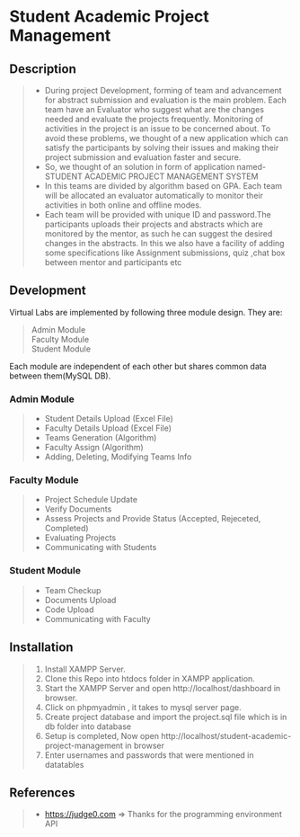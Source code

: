 # Student Academic Project Management
## Description
> * During project Development, forming of team and advancement for abstract submission and evaluation is the main problem. Each team have an Evaluator who suggest what are the changes needed and evaluate the projects frequently. Monitoring of activities in the project is an issue to be concerned about. To avoid these problems, we thought of a new application which can satisfy the participants by solving their issues and making their project submission and evaluation faster and secure.<br/>
> * So, we thought of an solution in form of application named- STUDENT ACADEMIC PROJECT  MANAGEMENT SYSTEM<br/>
> * In this teams are divided by algorithm based on GPA. Each team will be allocated an evaluator automatically to monitor their activities  in both online and offline modes. 
> * Each team will be provided with unique ID and password.The participants uploads their projects and abstracts which are monitored by the mentor, as such he can suggest the desired changes in the abstracts. In this we also have a facility of adding some specifications like Assignment submissions, quiz ,chat box between mentor and participants etc
## Development
Virtual Labs are implemented by following three module design. They are:
> Admin Module<br/>
> Faculty Module<br/>
> Student Module<br/>

Each module are independent of each other but shares common data between them(MySQL DB).
### Admin Module
> * Student Details Upload (Excel File)
> * Faculty Details Upload (Excel File)
> * Teams Generation (Algorithm)
> * Faculty Assign (Algorithm)
> * Adding, Deleting, Modifying Teams Info 

### Faculty Module
> * Project Schedule Update
> * Verify Documents
> * Assess Projects and Provide Status (Accepted, Rejeceted, Completed)
> * Evaluating Projects
> * Communicating with Students

  
### Student Module
> * Team Checkup
> * Documents Upload
> * Code Upload
> * Communicating with Faculty	

## Installation
> 1. Install XAMPP Server. 
> 2. Clone this Repo into htdocs folder in XAMPP application.
> 3. Start the XAMPP Server and open http://localhost/dashboard in browser.
> 4. Click on phpmyadmin , it takes to mysql server page.
> 5. Create project database and import the project.sql file which is in db folder into database
> 6. Setup is completed, Now open http://localhost/student-academic-project-management in browser
> 7. Enter usernames and passwords that were mentioned in datatables

## References
> * https://judge0.com => Thanks for the programming environment API

